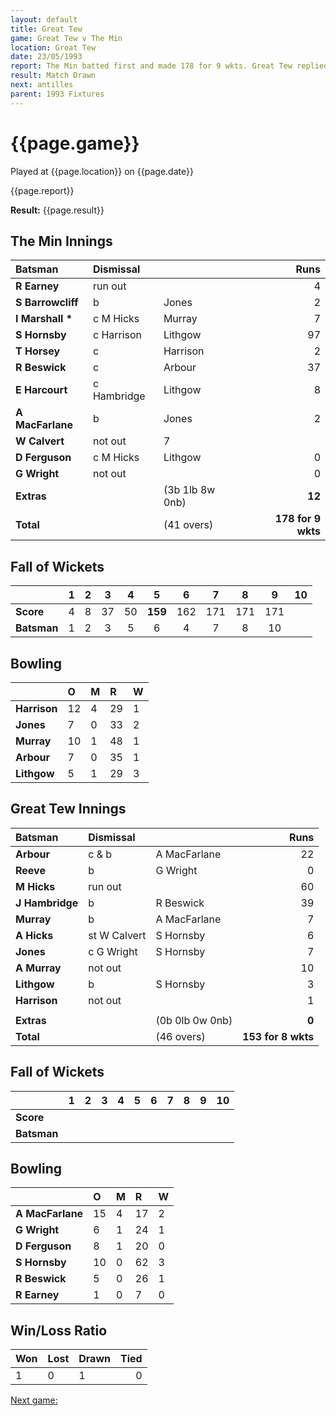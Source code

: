 ```yaml
---
layout: default
title: Great Tew
game: Great Tew v The Min
location: Great Tew
date: 23/05/1993
report: The Min batted first and made 178 for 9 wkts. Great Tew replied with 153 for 8 wkts
result: Match Drawn
next: antilles
parent: 1993 Fixtures
---
```


# {{page.game}}

Played at {{page.location}} on {{page.date}}

{{page.report}}

**Result:** {{page.result}}

## The Min Innings

| Batsman | Dismissal |  | Runs |
|:---|:---|---|---:|
| **R Earney** | run out |  | 4 | 
| **S Barrowcliff** | b | Jones | 2 | 
| **I Marshall &#42;** | c M Hicks | Murray | 7 | 
| **S Hornsby** | c Harrison | Lithgow | 97 | 
| **T Horsey** | c | Harrison | 2 | 
| **R Beswick** | c | Arbour | 37 | 
| **E Harcourt** | c Hambridge | Lithgow | 8 | 
| **A MacFarlane** | b | Jones | 2 | 
| **W Calvert** | not out |   7 | 
| **D Ferguson** | c M Hicks | Lithgow | 0 | 
| **G Wright** | not out |  | 0 | 
| **Extras** | | (3b 1lb 8w 0nb) | **12** | 
| **Total** | | (41 overs) | ****178 for 9 wkts**** | 

## Fall of Wickets

| | 1 | 2 | 3 | 4 | 5 | 6 | 7 | 8 | 9 | 10 |
|---|:---:|:---:|:---:|:---:|:---:|:---:|:---:|:---:|:---:|:---:|
| **Score** | 4 | 8 | 37 | 50 | **159** | 162 | 171 | 171 | 171 |  |
| **Batsman** | 1 | 2 | 3 | 5 | 6 | 4 | 7 | 8 | 10 |  |

## Bowling

| | O | M | R | W |
|---|:---|:---|:---|:---|
| **Harrison** | 12 | 4 | 29 | 1 |
| **Jones** | 7 | 0 | 33 | 2 |
| **Murray** | 10 | 1 | 48 | 1 |
| **Arbour** | 7 | 0 | 35 | 1 |
| **Lithgow** | 5 | 1 | 29 | 3 | 

## Great Tew Innings

| Batsman | Dismissal |  | Runs |
|:---|:---|---|---:|
| **Arbour** | c & b | A MacFarlane | 22 | 
| **Reeve** | b | G Wright | 0 | 
| **M Hicks** | run out |  | 60 | 
| **J Hambridge** | b | R Beswick | 39 | 
| **Murray** | b | A MacFarlane | 7 | 
| **A Hicks** | st W Calvert | S Hornsby | 6 |
| **Jones** | c G Wright | S Hornsby | 7 | 
| **A Murray** | not out |  | 10 |
| **Lithgow** | b | S Hornsby | 3 | 
| **Harrison** | not out |  | 1 | 
|  |  |  |  |
| **Extras** | | (0b 0lb 0w 0nb) | **0** | 
| **Total** | | (46 overs) | ****153 for 8 wkts**** | 

## Fall of Wickets

| | 1 | 2 | 3 | 4 | 5 | 6 | 7 | 8 | 9 | 10 |
|---|:---:|:---:|:---:|:---:|:---:|:---:|:---:|:---:|:---:|:---:|
| **Score** |  |  |  |  |  |  |  |  |  |  |
| **Batsman** |  |  |  |  |  |  |  |  |  |  |

## Bowling

| | O | M | R | W |
|---|:---|:---|:---|:---|
| **A MacFarlane** | 15 | 4 | 17 | 2 | 
| **G Wright** | 6 | 1 | 24 | 1 | 
| **D Ferguson** | 8 | 1 | 20 | 0 | 
| **S Hornsby** | 10 | 0 | 62 | 3 | 
| **R Beswick** | 5 | 0 | 26 | 1 |
| **R Earney** | 1 | 0 | 7 | 0 |

## Win/Loss Ratio

| Won | Lost | Drawn | Tied |
|:---|:---|:---|---:|
| 1 | 0 | 1 | 0 |

[Next game:]({{page.next}})